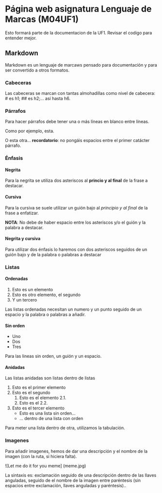 # Página web asignatura Lenguaje de Marcas (M04UF1)

Esto formará parte de la documentacion de la UF1. Revisar el codigo para entender mejor.

## Markdown

Markdown es un lenguaje de marcaws pensado para documentación y para ser convertido a otros formatos.

### Cabeceras

Las cabeceras se marcan con tantas almohadillas como nivel de cabecera: # es h1; ## es h2;... así hasta h6.

### Párrafos

Para hacer párrafos debe tener una o más líneas en blanco entre líneas.

Como por ejemplo, esta.

O esta otra... **recordatorio**: no pongáis espacios entre el primer catácter párrafo.

### Énfasis

#### Negrita

Para la negrita se utiliza dos asteriscos al **princio y al final** de la frase a destacar.

#### Cursiva

Para la cursiva se suele utilizar un guión bajo al _principio y al final_ de la frase a enfatizar.

**NOTA**: No debe de haber espacio entre los asteriscos y/o el guión y la palabra a destacar.

#### Negrita y cursiva

Para utilizar dos énfasis lo haremos con dos asteriscos seguidos de un guión bajo y de la palabra o palabras a destacar


### Listas

#### Ordenadas

1. Esto es un elemento
2. Esto es otro elemento, el segundo
3. Y un tercero

Las listas ordenadas necesitan un numero y un punto seguido de un espacio y la palabra o palabras a añadir.

#### Sin orden

- Uno 
- Dos
- Tres

Para las lineas sin orden, un guión y un espacio.

#### Anidadas

Las listas anidadas son listas dentro de listas

1. Esto es el primer elemento
2. Esto es el segundo
	1. Esto es el elemento 2.1.
	2. Esto es el 2.2.
3. Esto es el tercer elemento
	- Esto es una lista sin orden...
	- ... dentro de una lista con orden

Para meter una lista dentro de otra, utilizamos la tabulación.


### Imagenes

Para añadir imagenes, hemos de dar una descripción y el nombre de la imagen (con la ruta, si hiciera falta).

![Let me do it for you meme] (meme.jpg)

La sintaxis es: exclamación seguido de una descripción dentro de las llaves anguladas, seguido de el nombre de la imagen entre paréntesis (sin espacios entre exclamación, llaves anguladas y paréntesis)..









